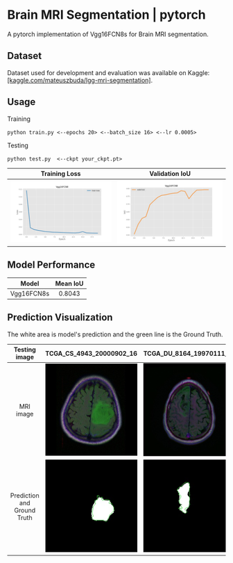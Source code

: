 # Brain MRI Segmentation | pytorch

A pytorch implementation of Vgg16FCN8s for Brain MRI segmentation.

## Dataset

Dataset used for development and evaluation was available on Kaggle: [[kaggle.com/mateuszbuda/lgg-mri-segmentation]](https://www.kaggle.com/mateuszbuda/lgg-mri-segmentation).

## Usage

Training

```
python train.py <--epochs 20> <--batch_size 16> <--lr 0.0005>
```

Testing

```
python test.py  <--ckpt your_ckpt.pt>
```


|               Training Loss               |            Validation IoU            |
| :-----------------------------------------: | :-------------------------------------: |
| ![image](image/training_loss_history.jpg) | ![image](image/valid_IoU_history.jpg) |

## Model Performance


|   Model   | Mean IoU |
| :----------: | :--------: |
| Vgg16FCN8s |  0.8043  |

## Prediction Visualization

The white area is model's prediction and the green line is the Ground Truth.


|          Testing image          | TCGA_CS_4943_20000902_16                             | TCGA_DU_8164_19970111_28                             | TCGA_CS_4944_20010208_11                             |
| :--------------------------------: | ------------------------------------------------------ | ------------------------------------------------------ | ------------------------------------------------------ |
|            MRI image            | ![image](image/TCGA_CS_4943_20000902_16.jpg)         | ![image](image/TCGA_DU_8164_19970111_28.jpg)         | ![image](image/TCGA_CS_4944_20010208_11.jpg)         |
| Prediction and<br/> Ground Truth | ![image](image/TCGA_CS_4943_20000902_16_mask_gt.jpg) | ![image](image/TCGA_DU_8164_19970111_28_mask_gt.jpg) | ![image](image/TCGA_CS_4944_20010208_11_mask_gt.jpg) |
